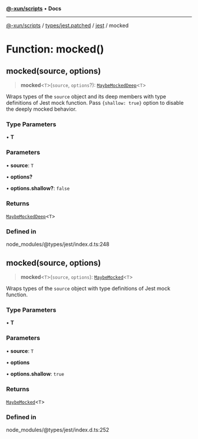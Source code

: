[**@-xun/scripts**](../../../../../README.md) • **Docs**

***

[@-xun/scripts](../../../../../README.md) / [types/jest.patched](../../../README.md) / [jest](../README.md) / mocked

# Function: mocked()

## mocked(source, options)

> **mocked**\<`T`\>(`source`, `options`?): [`MaybeMockedDeep`](../type-aliases/MaybeMockedDeep.md)\<`T`\>

Wraps types of the `source` object and its deep members with type definitions
of Jest mock function. Pass `{shallow: true}` option to disable the deeply
mocked behavior.

### Type Parameters

• **T**

### Parameters

• **source**: `T`

• **options?**

• **options.shallow?**: `false`

### Returns

[`MaybeMockedDeep`](../type-aliases/MaybeMockedDeep.md)\<`T`\>

### Defined in

node\_modules/@types/jest/index.d.ts:248

## mocked(source, options)

> **mocked**\<`T`\>(`source`, `options`): [`MaybeMocked`](../type-aliases/MaybeMocked.md)\<`T`\>

Wraps types of the `source` object with type definitions of Jest mock function.

### Type Parameters

• **T**

### Parameters

• **source**: `T`

• **options**

• **options.shallow**: `true`

### Returns

[`MaybeMocked`](../type-aliases/MaybeMocked.md)\<`T`\>

### Defined in

node\_modules/@types/jest/index.d.ts:252
